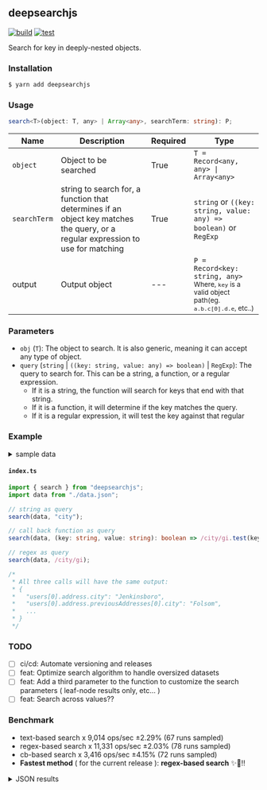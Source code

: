 ## deepsearchjs

[![build](https://github.com/wise-introvert/deepsearchjs/actions/workflows/npm-publish.yml/badge.svg)](https://github.com/wise-introvert/deepsearchjs/workflows/npm-publish.yml)
[![test](https://github.com/wise-introvert/deepsearchjs/actions/workflows/test.yml/badge.svg)](https://github.com/wise-introvert/deepsearchjs/workflows/test.yml)

Search for key in deeply-nested objects.

### Installation

```bash
$ yarn add deepsearchjs
```

### Usage

```ts
search<T>(object: T, any> | Array<any>, searchTerm: string): P;
```

| Name         | Description                                                                                                                      | Required | Type                                                                                                              |
| ------------ | -------------------------------------------------------------------------------------------------------------------------------- | -------- | ----------------------------------------------------------------------------------------------------------------- |
| `object`     | Object to be searched                                                                                                            | True     | `T = Record<any, any> \| Array<any>`                                                                              |
| `searchTerm` | string to search for, a function that determines if an object key matches the query, or a regular expression to use for matching | True     | `string` or `((key: string, value: any) => boolean)` or `RegExp`                                                  |
| output       | Output object                                                                                                                    | ---      | `P = Record<key: string, any>`<br /><small>Where, `key` is a valid object path(eg. `a.b.c[0].d.e`, etc..)</small> |

### Parameters

- `obj` (`T`): The object to search. It is also generic, meaning it can accept any type of object.
- `query` (`string` | `((key: string, value: any) => boolean)` | `RegExp`): The query to search for. This can be a string, a function, or a regular expression.
  - If it is a string, the function will search for keys that end with that string.
  - If it is a function, it will determine if the key matches the query.
  - If it is a regular expression, it will test the key against that regular

### Example

<details>
  <summary>sample data</summary>
  <pre>
{
  "users": [
    {
      "id": 39101,
      "name": "Edwin Reichel",
      "email": "Kirk.Bednar@yahoo.com",
      "address": {
        "street": "1709 Carole Branch",
        "city": "Jenkinsboro",
        "state": "TX",
        "zip": "61317-0976",
        "phoneNumbers": [
          { "type": "work", "number": "232.844.3064 x29733" },
          { "type": "work", "number": "950.846.8118 x9126" }
        ],
        "previousAddresses": [
          {
            "street": "82002 Connelly Dale",
            "city": "Folsom",
            "state": "MS",
            "zip": "20367-6986",
            "yearsLived": 10,
            "phoneNumbers": [{ "type": "work", "number": "1-997-352-5842" }],
            "previousAddresses": [
              {
                "street": "663 Emie Way",
                "city": "Gradyton",
                "state": "OH",
                "zip": "09828-8254",
                "yearsLived": 5
              },
              {
                "street": "1991 Consuelo Roads",
                "city": "Gusbury",
                "state": "KY",
                "zip": "69719",
                "yearsLived": 1
              }
            ]
          }
        ]
      },
      "orders": [
        {
          "id": 15686,
          "date": "Sun Jan 22 2023 15:36:15 GMT-0500 (Eastern Standard Time)",
          "total": 83285,
          "items": [
            {
              "name": "Incredible Metal Shoes",
              "quantity": 1,
              "price": "469.00"
            },
            {
              "name": "Unbranded Concrete Chair",
              "quantity": 6,
              "price": "999.00"
            },
            {
              "name": "Licensed Concrete Sausages",
              "quantity": 9,
              "price": "657.00"
            },
            {
              "name": "Electronic Rubber Ball",
              "quantity": 7,
              "price": "117.00"
            }
          ],
          "shippingAddress": {
            "street": "034 Wiza Forge",
            "city": "Glenniemouth",
            "state": "VT",
            "zip": "60082-4617"
          }
        }
      ]
    },
    {
      "id": 41973,
      "name": "Melanie Upton",
      "email": "Alisha.Boyle@yahoo.com",
      "address": {
        "street": "69147 Bode Junctions",
        "city": "Bakersfield",
        "state": "WA",
        "zip": "83859",
        "phoneNumbers": [
          { "type": "home", "number": "(263) 786-2737 x719" },
          { "type": "home", "number": "1-536-445-2960" }
        ],
        "previousAddresses": [
          {
            "street": "99456 Elliott Corner",
            "city": "Joanneburgh",
            "state": "ME",
            "zip": "41321",
            "yearsLived": 9,
            "phoneNumbers": [
              { "type": "work", "number": "(999) 243-1101" },
              { "type": "work", "number": "353.548.4339 x89335" }
            ],
            "previousAddresses": [
              {
                "street": "591 Thomas Way",
                "city": "New Richmond",
                "state": "OH",
                "zip": "19873",
                "yearsLived": 3
              },
              {
                "street": "215 Shanahan Crescent",
                "city": "South Clarissa",
                "state": "MS",
                "zip": "31746",
                "yearsLived": 2
              }
            ]
          }
        ]
      },
      "orders": [
        {
          "id": 21059,
          "date": "Sun Jan 22 2023 11:09:50 GMT-0500 (Eastern Standard Time)",
          "total": 38281,
          "items": [
            { "name": "Rustic Frozen Shirt", "quantity": 3, "price": "797.00" },
            {
              "name": "Luxurious Fresh Salad",
              "quantity": 3,
              "price": "290.00"
            },
            {
              "name": "Ergonomic Bronze Pizza",
              "quantity": 10,
              "price": "380.00"
            }
          ],
          "shippingAddress": {
            "street": "35692 Miller Locks",
            "city": "Bowie",
            "state": "TN",
            "zip": "40565-6785"
          }
        }
      ]
    }
  ]
}
</pre>
</details>

#### **`index.ts`**

```ts
import { search } from "deepsearchjs";
import data from "./data.json";

// string as query
search(data, "city");

// call back function as query
search(data, (key: string, value: string): boolean => /city/gi.test(key));

// regex as query
search(data, /city/gi);

/*
 * All three calls will have the same output:
 * {
 *   "users[0].address.city": "Jenkinsboro",
 *   "users[0].address.previousAddresses[0].city": "Folsom",
 *   ...
 * }
 */
```

### TODO

- [ ] ci/cd: Automate versioning and releases
- [ ] feat: Optimize search algorithm to handle oversized datasets
- [ ] feat: Add a third parameter to the function to customize the search parameters ( leaf-node results only, etc... )
- [ ] feat: Search across values??

### Benchmark
- text-based search x 9,014 ops/sec ±2.29% (67 runs sampled)
- regex-based search x 11,331 ops/sec ±2.03% (78 runs sampled)
- cb-based search x 3,416 ops/sec ±4.15% (72 runs sampled)
- **Fastest method** ( for the current release ): **regex-based search** :sparkles::tada:!!
<details> <summary>JSON results</summary> <pre>{
  "0": {
    "name": "text-based search",
    "options": {
      "async": false,
      "defer": false,
      "delay": 0.005,
      "initCount": 1,
      "maxTime": 5,
      "minSamples": 5,
      "minTime": 0.05
    },
    "async": false,
    "defer": false,
    "delay": 0.005,
    "initCount": 1,
    "maxTime": 5,
    "minSamples": 5,
    "minTime": 0.05,
    "id": 1,
    "stats": {
      "moe": 0.0000025406539630196965,
      "rme": 2.2901363668647328,
      "sem": 0.0000012962520219488248,
      "deviation": 0.000010610280080904082,
      "mean": 0.00011093898161610046,
      "sample": [
        0.00011838417675159235,
        0.0001203398296178344,
        0.00011583976273885351,
        0.00011568979617834395,
        0.00011507654140127389,
        0.00011448224840764331,
        0.00011800552707006368,
        0.00011746083757961785,
        0.0001143965286624204,
        0.00010957021019108281,
        0.00010864341082802549,
        0.00011760722611464967,
        0.0001220634347133758,
        0.00011843909730538923,
        0.00011847544461077843,
        0.0001174417769461078,
        0.00012193782934131736,
        0.00011693002395209581,
        0.00012020312125748504,
        0.00011670955389221556,
        0.00012554632934131735,
        0.00011083480538922156,
        0.00010841428892215569,
        0.00011250341467065868,
        0.00010832115868263474,
        0.00010886951946107785,
        0.00010826792215568863,
        0.0001082779505988024,
        0.0001081614131736527,
        0.00010919806586826347,
        0.00010803266766467066,
        0.00010837643862275448,
        0.00010871717065868263,
        0.00012690059281437126,
        0.00011829808083832335,
        0.00011646889670658683,
        0.00011474395209580838,
        0.00011437788173652694,
        0.00010127067964071857,
        0.00011711128892215567,
        0.00011503652844311379,
        0.00008094494760479041,
        0.00011286679191616765,
        0.00014964649700598804,
        0.00011135813473053891,
        0.0001240604371257485,
        0.00009090482035928144,
        0.00008787075598802396,
        0.00009494004191616768,
        0.00008512858982035928,
        0.00009041788173652694,
        0.00009997636976047904,
        0.00011671683083832335,
        0.00011180215419161678,
        0.00010829066916167664,
        0.00010802697305389221,
        0.00010803825149700599,
        0.00010789365269461078,
        0.00009735728143712576,
        0.00008975102694610778,
        0.00010813725299401197,
        0.00010793612125748504,
        0.00010859069311377246,
        0.00010981128143712574,
        0.00010883165568862276,
        0.00010913899401197604,
        0.0001090482380239521
      ],
      "variance": 1.1257804339522994e-10
    },
    "times": {
      "cycle": 0.0741072397195551,
      "elapsed": 5.542,
      "period": 0.00011093898161610046,
      "timeStamp": 1680122123535
    },
    "running": false,
    "count": 668,
    "cycles": 4,
    "hz": 9013.964121831013
  },
  "1": {
    "name": "regex-based search",
    "options": {
      "async": false,
      "defer": false,
      "delay": 0.005,
      "initCount": 1,
      "maxTime": 5,
      "minSamples": 5,
      "minTime": 0.05
    },
    "async": false,
    "defer": false,
    "delay": 0.005,
    "initCount": 1,
    "maxTime": 5,
    "minSamples": 5,
    "minTime": 0.05,
    "id": 2,
    "stats": {
      "moe": 0.0000017876960361266213,
      "rme": 2.0256169008536795,
      "sem": 9.120898143503171e-7,
      "deviation": 0.000008055359128955362,
      "mean": 0.0000882543997027874,
      "sample": [
        0.0001001148404074703,
        0.00009435232088285229,
        0.00009352022920203734,
        0.0000968655636672326,
        0.00009990855857385398,
        0.00010246650084889643,
        0.00009275736760124611,
        0.00009221180996884735,
        0.00009501332242990654,
        0.00009391404361370716,
        0.00008914111526479751,
        0.00008839977725856698,
        0.0000927698769470405,
        0.00009530952492211838,
        0.0000825521261682243,
        0.00008207116043613707,
        0.00008200882710280373,
        0.00008214409968847352,
        0.00008283406386292835,
        0.000085429746105919,
        0.00008205891277258567,
        0.00008208445015576323,
        0.00008687642523364486,
        0.00008189688785046729,
        0.00008192136137071652,
        0.00009059684112149533,
        0.00009263752180685359,
        0.00009420769937694704,
        0.00009235203426791277,
        0.00008968579283489097,
        0.00008219909968847353,
        0.00008197983489096572,
        0.00008206671183800622,
        0.0000819018738317757,
        0.00008257879906542057,
        0.00008156781308411215,
        0.00008190120872274143,
        0.00008556726479750779,
        0.0000832781261682243,
        0.00008194589096573209,
        0.0000817228691588785,
        0.00008367578971962617,
        0.00008152639096573208,
        0.000083180753894081,
        0.00008182910124610592,
        0.00009015856074766355,
        0.00009281366978193148,
        0.00009282593769470405,
        0.00009424033644859813,
        0.00009324191588785046,
        0.00009230517445482865,
        0.00009796676947040499,
        0.00009953703115264797,
        0.00008562512738853503,
        0.00009515807898089172,
        0.00007729981910828025,
        0.00010031513757961784,
        0.00008542793503184714,
        0.00009319819363057326,
        0.00009708856305732485,
        0.00009760926751592358,
        0.00009564977961783439,
        0.00009221533248407644,
        0.00009397206369426753,
        0.0000974182356687898,
        0.00009166828152866242,
        0.00010091406496815286,
        0.00009680236050955413,
        0.00007217830955414013,
        0.00006621258089171974,
        0.00006610480509554141,
        0.00007027376942675158,
        0.00009163531082802547,
        0.00009297247006369426,
        0.0000722515974522293,
        0.00007943103949044586,
        0.00009116419811320754,
        0.00009314312971698113
      ],
      "variance": 6.488881069644449e-11
    },
    "times": {
      "cycle": 0.07483973094796371,
      "elapsed": 5.425,
      "period": 0.0000882543997027874,
      "timeStamp": 1680122129078
    },
    "running": false,
    "count": 848,
    "cycles": 3,
    "hz": 11330.879858315056
  },
  "2": {
    "name": "cb-based search",
    "options": {
      "async": false,
      "defer": false,
      "delay": 0.005,
      "initCount": 1,
      "maxTime": 5,
      "minSamples": 5,
      "minTime": 0.05
    },
    "async": false,
    "defer": false,
    "delay": 0.005,
    "initCount": 1,
    "maxTime": 5,
    "minSamples": 5,
    "minTime": 0.05,
    "id": 3,
    "stats": {
      "moe": 0.00001213950525624945,
      "rme": 4.146725406291387,
      "sem": 0.0000061936251307395154,
      "deviation": 0.000052554651960879935,
      "mean": 0.00029274919525251096,
      "sample": [
        0.0002862136971428571,
        0.00029233116,
        0.0002883757428571429,
        0.00029335572571428573,
        0.00029462081714285717,
        0.00028674019999999997,
        0.00028810565714285715,
        0.0002899420857142857,
        0.00028767473142857143,
        0.0002916775786516854,
        0.00027040695789473684,
        0.0005290857842105263,
        0.000496400252631579,
        0.0003112225894736842,
        0.0002854134502617801,
        0.00028574629842931937,
        0.000278598612565445,
        0.0002817095183246073,
        0.0002844797434554974,
        0.00027348483769633504,
        0.0002753351465968586,
        0.000493811670157068,
        0.0002862059057591623,
        0.000487486612565445,
        0.0002800361727748691,
        0.0002733232670157068,
        0.0002742631989528796,
        0.00027936438743455497,
        0.00027424905235602095,
        0.00027385185340314137,
        0.00028078746596858637,
        0.0002725833926701571,
        0.00027361819371727746,
        0.0002848376492146597,
        0.0002822527172774869,
        0.0002762714554973822,
        0.0002797256020942408,
        0.00028390930890052354,
        0.00028213509947643976,
        0.00029235694764397904,
        0.0002865665654450262,
        0.00028089429319371725,
        0.0002870914240837696,
        0.0002805109947643979,
        0.00028093519895287957,
        0.0002865417905759162,
        0.0002454563878326996,
        0.00027379764258555133,
        0.00027755922433460073,
        0.00027393340304182514,
        0.0002762610836501901,
        0.0002732862623574144,
        0.0002764682699619772,
        0.00029269774904942965,
        0.00029311863498098856,
        0.0002831709353612167,
        0.0002820990152091255,
        0.00028635664638783267,
        0.00027985362357414446,
        0.0002853783536121673,
        0.00027876811406844104,
        0.0002848143155893536,
        0.0002811072395437262,
        0.0002834521292775665,
        0.0002883880836501901,
        0.00020777899239543725,
        0.0002746222737642585,
        0.0002735530380228137,
        0.00027717893155893535,
        0.00027355006463878327,
        0.0002764277300380228,
        0.0002743331064638783
      ],
      "variance": 2.761991442729221e-9
    },
    "times": {
      "cycle": 0.07699303835141039,
      "elapsed": 5.417,
      "period": 0.00029274919525251096,
      "timeStamp": 1680122134504
    },
    "running": false,
    "count": 263,
    "cycles": 5,
    "hz": 3415.8932499795583
  },
  "options": {},
  "length": 3,
  "events": {
    "cycle": [
      null
    ],
    "complete": [
      null
    ]
  },
  "running": false
}</pre> </details>
  
